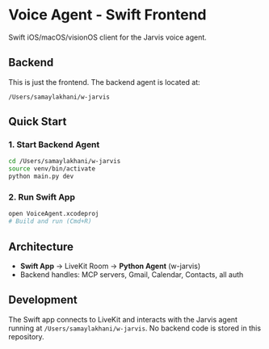 # Voice Agent - Swift Frontend

Swift iOS/macOS/visionOS client for the Jarvis voice agent.

## Backend

This is just the frontend. The backend agent is located at:
```
/Users/samaylakhani/w-jarvis
```

## Quick Start

### 1. Start Backend Agent

```bash
cd /Users/samaylakhani/w-jarvis
source venv/bin/activate
python main.py dev
```

### 2. Run Swift App

```bash
open VoiceAgent.xcodeproj
# Build and run (Cmd+R)
```

## Architecture

- **Swift App** → LiveKit Room → **Python Agent** (w-jarvis)
- Backend handles: MCP servers, Gmail, Calendar, Contacts, all auth

## Development

The Swift app connects to LiveKit and interacts with the Jarvis agent running at `/Users/samaylakhani/w-jarvis`. No backend code is stored in this repository.
